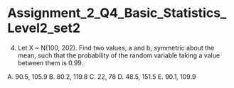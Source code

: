 # Assignment_2_Q4_Basic_Statistics_Level2_set2
4.	Let X ~ N(100, 202). Find two values, a and b, symmetric about the mean, such that the probability of the random variable taking a value between them is 0.99. 

A.	90.5, 105.9 
B.	80.2, 119.8 
C.	22, 78 
D.	48.5, 151.5 
E.	90.1, 109.9
